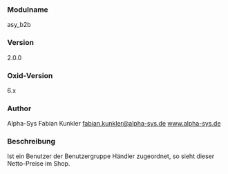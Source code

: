 ### Modulname ###
asy_b2b

### Version ###
2.0.0

### Oxid-Version ###
6.x

### Author ###
Alpha-Sys
Fabian Kunkler
fabian.kunkler@alpha-sys.de
www.alpha-sys.de

### Beschreibung ###
Ist ein Benutzer der Benutzergruppe Händler zugeordnet, so sieht dieser Netto-Preise im Shop.